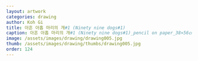 ```yaml
---
layout: artwork
categories: drawing
author: Koh Gi
title: 아흔 아홉 마리의 개#1 (Ninety nine dogs#1)
caption: 아흔 아홉 마리의 개#1 (Ninety nine dogs#1)_pencil on paper_38×56㎝_2017
image: /assets/images/drawing/drawing005.jpg
thumb: /assets/images/drawing/thumbs/drawing005.jpg
order: 124
---
```

